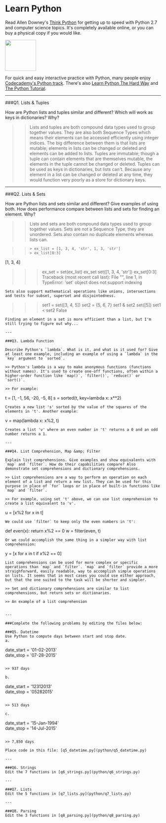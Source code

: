 # Learn Python

Read Allen Downey's [Think Python](http://www.greenteapress.com/thinkpython/) for getting up to speed with Python 2.7 and computer science topics. It's completely available online, or you can buy a physical copy if you would like.

<a href="http://www.greenteapress.com/thinkpython/"><img src="img/think_python.png" style="width: 100px;" target="_blank"></a>

For quick and easy interactive practice with Python, many people enjoy [Codecademy's Python track](http://www.codecademy.com/en/tracks/python). There's also [Learn Python The Hard Way](http://learnpythonthehardway.org/book/) and [The Python Tutorial](https://docs.python.org/2/tutorial/).

---

###Q1. Lists &amp; Tuples

How are Python lists and tuples similar and different? Which will work as keys in dictionaries? Why?

>> Lists and tuples are both compound data types used to group together values. They are also both Sequence Types which means their elements can be accessed efficiently using integer indices. The big difference between them is that lists are mutable; elements in lists can be changed or deleted and elements can be added to lists. Tuples are immutable; though a tuple can contain elements that are themselves mutable, the elements in the tuple cannot be changed or deleted. Tuples can be used as keys in dictionaries, but lists can't. Because any element in a list can be changed or deleted at any time, they would function very poorly as a store for dictionary keys.

---

###Q2. Lists &amp; Sets

How are Python lists and sets similar and different? Give examples of using both. How does performance compare between lists and sets for finding an element. Why?

>> Lists and sets are both compound data types used to group together values. Sets are not a Sequence Type, they are unordered. Sets also contain no duplicate elements whereas lists can. 

>> ```
>>> ex_list = [1, 3, 4, 'str', 1, 3, 'str']
>>> ex_list[0:3]
[1, 3, 4]
>>> ex_set = set(ex_list)
>>> ex_set
set([1, 3, 4, 'str'])
>>> ex_set[0:3]
Traceback (most recent call last):
  File "<stdin>", line 1, in <module>
TypeError: 'set' object does not support indexing
```
Sets also support mathematical operations like unions, intersections and tests for subset, superset and disjointedness. 
```
>>> set1 = set([3, 4, 5])
>>> set2 = {5, 6, 7}
>>> set1 & set2
set([5])
>>> set1 < set2
False
```
Finding an element in a set is more efficient than a list, but I'm still trying to figure out why...

---

###Q3. Lambda Function

Describe Python's `lambda`. What is it, and what is it used for? Give at least one example, including an example of using a `lambda` in the `key` argument to `sorted`.

>> Python's lambda is a way to make anonymous functions (functions without names). It's used to create one-off functions, often within a higher-order function like `map()`, `filter()`, `reduce()` or `sort()`.

>> For example:
```
t = [1, -1, 56, -20, -5, 8]
s = sorted(t, key=lambda x: x**2)
```
Creates a new list 's' sorted by the value of the squares of the elements in 't'. Another example:
```
v = map(lambda x: x%2, t)
```
Creates a list 'v' where an even number in 't' returns a 0 and an odd number returns a 1.

---

###Q4. List Comprehension, Map &amp; Filter

Explain list comprehensions. Give examples and show equivalents with `map` and `filter`. How do their capabilities compare? Also demonstrate set comprehensions and dictionary comprehensions.

>> List comprehensions are a way to perform an operation on each element of a list and return a new list. They can be used for this purpose in place of `for` loops or in place of built-in functions like `map` and `filter`. 

>> For example, using set 't' above, we can use list comprehension to create a list equivalent to 'v'.
```
u = [x%2 for x in t]
```
We could use `filter` to keep only the even numbers in 't':
```
def even(x):
    return x%2 == 0
w = filter(even, t)
```
Or we could accomplish the same thing in a simpler way with list comprehension:
```
y = [x for x in t if x%2 == 0]
```
List comprehensions can be used for more complex or specific operations than `map` and `filter`. `map` and `filter` provide a more straighforward, easily readable, way to accomplish simple operations on lists. It seems that in most cases you could use either approach, but that the one suited to the task will be shorter and simpler. 

>> Set and dictionary comprehensions are similar to list comprehensions, but return sets or dictionaries. 

>> An example of a list comprehension


---

###Complete the following problems by editing the files below:

###Q5. Datetime
Use Python to compute days between start and stop date.   
a.  

```
date_start = '01-02-2013'    
date_stop = '07-28-2015'
```

>> 937 days

b.  
```
date_start = '12312013'  
date_stop = '05282015'  
```

>> 513 days

c.  
```
date_start = '15-Jan-1994'      
date_stop = '14-Jul-2015'  
```

>> 7,850 days   

Place code in this file: [q5_datetime.py](python/q5_datetime.py)

---

###Q6. Strings
Edit the 7 functions in [q6_strings.py](python/q6_strings.py)

---

###Q7. Lists
Edit the 5 functions in [q7_lists.py](python/q7_lists.py)

---

###Q8. Parsing
Edit the 3 functions in [q8_parsing.py](python/q8_parsing.py)





